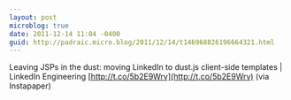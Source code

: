 ```yaml
---
layout: post
microblog: true
date: 2011-12-14 11:04 -0400
guid: http://padraic.micro.blog/2011/12/14/t146968826196664321.html
---
```

Leaving JSPs in the dust: moving LinkedIn to dust.js client-side templates | LinkedIn Engineering [http://t.co/5b2E9Wrv](http://t.co/5b2E9Wrv) (via Instapaper)
